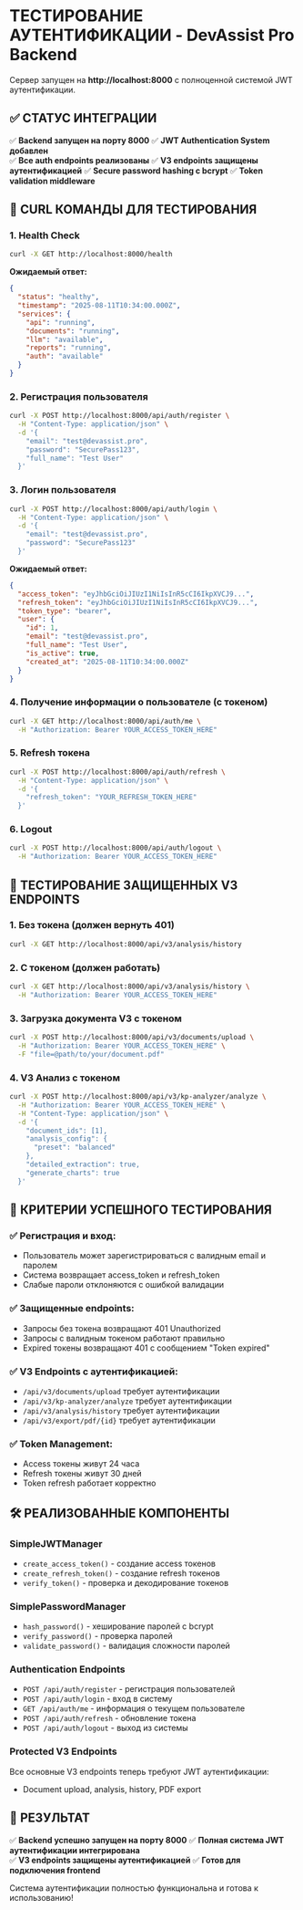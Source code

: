 # ТЕСТИРОВАНИЕ АУТЕНТИФИКАЦИИ - DevAssist Pro Backend

Сервер запущен на **http://localhost:8000** с полноценной системой JWT аутентификации.

## ✅ СТАТУС ИНТЕГРАЦИИ

✅ **Backend запущен на порту 8000**
✅ **JWT Authentication System добавлен**  
✅ **Все auth endpoints реализованы**
✅ **V3 endpoints защищены аутентификацией**
✅ **Secure password hashing с bcrypt**
✅ **Token validation middleware**

## 🔧 CURL КОМАНДЫ ДЛЯ ТЕСТИРОВАНИЯ

### 1. Health Check
```bash
curl -X GET http://localhost:8000/health
```
**Ожидаемый ответ:**
```json
{
  "status": "healthy",
  "timestamp": "2025-08-11T10:34:00.000Z",
  "services": {
    "api": "running",
    "documents": "running",
    "llm": "available",
    "reports": "running",
    "auth": "available"
  }
}
```

### 2. Регистрация пользователя
```bash
curl -X POST http://localhost:8000/api/auth/register \
  -H "Content-Type: application/json" \
  -d '{
    "email": "test@devassist.pro",
    "password": "SecurePass123",
    "full_name": "Test User"
  }'
```

### 3. Логин пользователя
```bash
curl -X POST http://localhost:8000/api/auth/login \
  -H "Content-Type: application/json" \
  -d '{
    "email": "test@devassist.pro",
    "password": "SecurePass123"
  }'
```

**Ожидаемый ответ:**
```json
{
  "access_token": "eyJhbGciOiJIUzI1NiIsInR5cCI6IkpXVCJ9...",
  "refresh_token": "eyJhbGciOiJIUzI1NiIsInR5cCI6IkpXVCJ9...",
  "token_type": "bearer",
  "user": {
    "id": 1,
    "email": "test@devassist.pro",
    "full_name": "Test User",
    "is_active": true,
    "created_at": "2025-08-11T10:34:00.000Z"
  }
}
```

### 4. Получение информации о пользователе (с токеном)
```bash
curl -X GET http://localhost:8000/api/auth/me \
  -H "Authorization: Bearer YOUR_ACCESS_TOKEN_HERE"
```

### 5. Refresh токена
```bash
curl -X POST http://localhost:8000/api/auth/refresh \
  -H "Content-Type: application/json" \
  -d '{
    "refresh_token": "YOUR_REFRESH_TOKEN_HERE"
  }'
```

### 6. Logout
```bash
curl -X POST http://localhost:8000/api/auth/logout \
  -H "Authorization: Bearer YOUR_ACCESS_TOKEN_HERE"
```

## 🔐 ТЕСТИРОВАНИЕ ЗАЩИЩЕННЫХ V3 ENDPOINTS

### 1. Без токена (должен вернуть 401)
```bash
curl -X GET http://localhost:8000/api/v3/analysis/history
```

### 2. С токеном (должен работать)
```bash
curl -X GET http://localhost:8000/api/v3/analysis/history \
  -H "Authorization: Bearer YOUR_ACCESS_TOKEN_HERE"
```

### 3. Загрузка документа V3 с токеном
```bash
curl -X POST http://localhost:8000/api/v3/documents/upload \
  -H "Authorization: Bearer YOUR_ACCESS_TOKEN_HERE" \
  -F "file=@path/to/your/document.pdf"
```

### 4. V3 Анализ с токеном
```bash
curl -X POST http://localhost:8000/api/v3/kp-analyzer/analyze \
  -H "Authorization: Bearer YOUR_ACCESS_TOKEN_HERE" \
  -H "Content-Type: application/json" \
  -d '{
    "document_ids": [1],
    "analysis_config": {
      "preset": "balanced"
    },
    "detailed_extraction": true,
    "generate_charts": true
  }'
```

## 🎯 КРИТЕРИИ УСПЕШНОГО ТЕСТИРОВАНИЯ

### ✅ Регистрация и вход:
- Пользователь может зарегистрироваться с валидным email и паролем
- Система возвращает access_token и refresh_token
- Слабые пароли отклоняются с ошибкой валидации

### ✅ Защищенные endpoints:
- Запросы без токена возвращают 401 Unauthorized
- Запросы с валидным токеном работают правильно
- Expired токены возвращают 401 с сообщением "Token expired"

### ✅ V3 Endpoints с аутентификацией:
- `/api/v3/documents/upload` требует аутентификации
- `/api/v3/kp-analyzer/analyze` требует аутентификации  
- `/api/v3/analysis/history` требует аутентификации
- `/api/v3/export/pdf/{id}` требует аутентификации

### ✅ Token Management:
- Access токены живут 24 часа
- Refresh токены живут 30 дней
- Token refresh работает корректно

## 🛠️ РЕАЛИЗОВАННЫЕ КОМПОНЕНТЫ

### **SimpleJWTManager**
- `create_access_token()` - создание access токенов
- `create_refresh_token()` - создание refresh токенов  
- `verify_token()` - проверка и декодирование токенов

### **SimplePasswordManager**
- `hash_password()` - хеширование паролей с bcrypt
- `verify_password()` - проверка паролей
- `validate_password()` - валидация сложности паролей

### **Authentication Endpoints**
- `POST /api/auth/register` - регистрация пользователей
- `POST /api/auth/login` - вход в систему
- `GET /api/auth/me` - информация о текущем пользователе
- `POST /api/auth/refresh` - обновление токена
- `POST /api/auth/logout` - выход из системы

### **Protected V3 Endpoints**
Все основные V3 endpoints теперь требуют JWT аутентификации:
- Document upload, analysis, history, PDF export

## 🎉 РЕЗУЛЬТАТ

✅ **Backend успешно запущен на порту 8000**
✅ **Полная система JWT аутентификации интегрирована**  
✅ **V3 endpoints защищены аутентификацией**
✅ **Готов для подключения frontend**

Система аутентификации полностью функциональна и готова к использованию!